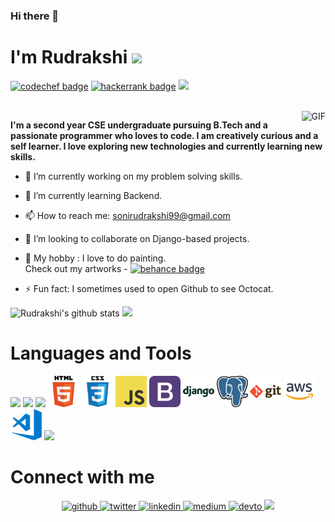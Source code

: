### Hi there 👋
 
 # I'm Rudrakshi <img src="https://media.tenor.com/images/dde00ef959f44dc5279786fc7f20fe5b/tenor.gif" width="50" >

 
[![codechef badge](https://img.shields.io/badge/rudrakshi99-30302f?style=flat&logo=codechef)](https://www.codechef.com/users/rudrakshi99)
[![hackerrank badge](https://img.shields.io/badge/sonirudrakshi99-30302f?style=flat&logo=hackerrank)](https://www.hackerrank.com/sonirudrakshi99)
![](https://visitor-badge.glitch.me/badge?page_id=rudrakshi99.rudrakshi99)  

</br>
<img align="right" alt="GIF" src="https://thumbs.gfycat.com/HugeYellowGoldfinch-size_restricted.gif" />

**I'm a second year CSE undergraduate pursuing B.Tech and a passionate programmer who loves to code. I am creatively curious and a self learner. I love exploring new technologies and currently learning new skills.**


- 🔭 I’m currently working on my problem solving skills.
- 🌱 I’m currently learning Backend.
- 📫 How to reach me: sonirudrakshi99@gmail.com
- :handshake: I’m looking to collaborate on Django-based projects.

- 🎨 My hobby : I love to do painting. <br>Check out my artworks - [![behance badge](https://img.shields.io/badge/rudrakshisoni-30302f?style=flat&logo=behance)](https://www.behance.net/rudrakshisoni)
- ⚡ Fun fact: I sometimes used to open Github to see Octocat.

![Rudrakshi's github stats](https://github-readme-stats.vercel.app/api?username=rudrakshi99&show_icons=true&hide_border=true&hide=["stars"])
<img height="195em" src="https://github-readme-stats.vercel.app/api/top-langs/?username=rudrakshi99&exclude_repo=KNN-Image-Classification&show_icons=true&hide_border=true&layout=compact&langs_count=8"/>


# Languages and Tools

<img src="https://upload.wikimedia.org/wikipedia/commons/1/18/ISO_C%2B%2B_Logo.svg"  height="50px"> <img src="https://cdn.iconscout.com/icon/free/png-512/c-programming-569564.png"  height="50px"> <img src="https://www.python.org/static/opengraph-icon-200x200.png"  height="50px">
<img src="https://raw.githubusercontent.com/github/explore/80688e429a7d4ef2fca1e82350fe8e3517d3494d/topics/html/html.png"  height="50px"> <img src="https://raw.githubusercontent.com/github/explore/80688e429a7d4ef2fca1e82350fe8e3517d3494d/topics/css/css.png"  height="50px"> <img src="https://raw.githubusercontent.com/github/explore/80688e429a7d4ef2fca1e82350fe8e3517d3494d/topics/javascript/javascript.png"  height="50px"> <img src="https://raw.githubusercontent.com/github/explore/80688e429a7d4ef2fca1e82350fe8e3517d3494d/topics/bootstrap/bootstrap.png"  height="50px"> 
<img src="https://raw.githubusercontent.com/github/explore/80688e429a7d4ef2fca1e82350fe8e3517d3494d/topics/django/django.png"  height="50px">
<img src="https://raw.githubusercontent.com/github/explore/80688e429a7d4ef2fca1e82350fe8e3517d3494d/topics/postgresql/postgresql.png"  height="50px">
<img src="https://raw.githubusercontent.com/github/explore/80688e429a7d4ef2fca1e82350fe8e3517d3494d/topics/git/git.png"  height="50px">
<img src="https://raw.githubusercontent.com/github/explore/80688e429a7d4ef2fca1e82350fe8e3517d3494d/topics/aws/aws.png"  height="50px">
<img src="https://raw.githubusercontent.com/github/explore/80688e429a7d4ef2fca1e82350fe8e3517d3494d/topics/visual-studio-code/visual-studio-code.png"  height="50px">
<img src="https://avatars3.githubusercontent.com/u/684879?s=400&v=4"  height="50px">

# Connect with me

<p align="center">
<a href="https://github.com/rudrakshi99" target="_blank">
<img src=https://img.shields.io/badge/github-%2324292e.svg?&style=for-the-badge&logo=github&logoColor=white alt=github style="margin-bottom: 5px;" />
</a>
<a href="https://twitter.com/Rudrakshi09" target="_blank">
<img src=https://img.shields.io/badge/twitter-%2300acee.svg?&style=for-the-badge&logo=twitter&logoColor=white alt=twitter style="margin-bottom: 5px;" />
</a>
<a href="https://www.linkedin.com/in/rudrakshi-soni-403031195/" target="_blank">
<img src=https://img.shields.io/badge/linkedin-%231E77B5.svg?&style=for-the-badge&logo=linkedin&logoColor=white alt=linkedin style="margin-bottom: 5px;" />
</a>
<a href="https://medium.com/@sonirudrakshi99" target="_blank">
<img src=https://img.shields.io/badge/medium-%23292929.svg?&style=for-the-badge&logo=medium&logoColor=white alt=medium style="margin-bottom: 5px;" />
</a>   
 <a href="https://dev.to/rudrakshi99" target="_blank">
<img src=https://img.shields.io/badge/dev.to-%2308090A.svg?&style=for-the-badge&logo=dev.to&logoColor=white alt=devto style="margin-bottom: 5px;" />
</a>
 <a href="https://stackoverflow.com/users/12773738/rudrakshi?tab=profile" target="_blank">
<img src="https://img.shields.io/badge/-Stack%20overflow-FE7A16?style=for-the-badge&logo=stack-overflow&logoColor=white"/>
</a>  
</p> 
